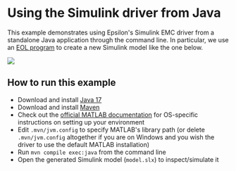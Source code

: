 # Using the Simulink driver from Java

This example demonstrates using Epsilon's Simulink EMC driver from a standalone Java application through the command line. In particular, we use an [EOL program](program.eol) to create a new Simulink model like the one below.

![](https://eclipse.dev/epsilon/doc/articles/simulink/simulink-model.png)

## How to run this example

- Download and install [Java 17](https://adoptium.net/)
- Download and install [Maven](https://maven.apache.org/)
- Check out the [official MATLAB documentation]() for OS-specific instructions on setting up your environment
- Edit `.mvn/jvm.config` to specify MATLAB's library path (or delete `.mvn/jvm.config` altogether if you are on Windows and you wish the driver to use the default MATLAB installation)
- Run `mvn compile exec:java` from the command line
- Open the generated Simulink model (`model.slx`) to inspect/simulate it
